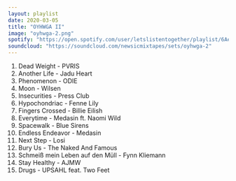 ```yaml
---
layout: playlist
date: 2020-03-05
title: "OYHWGA II"
image: "oyhwga-2.png"
spotify: "https://open.spotify.com/user/letslistentogether/playlist/6Ae6fdhuQn9Dy6HpeNqhl2"
soundcloud: "https://soundcloud.com/newsicmixtapes/sets/oyhwga-2"
---
```


<ol>
    <li>Dead Weight - PVRIS</li>
    <li>Another Life - Jadu Heart</li>
    <li>Phenomenon - ODIE</li>
    <li>Moon - Wilsen</li>
    <li>Insecurities - Press Club</li>
    <li>Hypochondriac - Fenne Lily</li>
    <li>Fingers Crossed - Billie Eilish</li>
    <li>Everytime - Medasin ft. Naomi Wild</li>
    <li>Spacewalk - Blue Sirens</li>
    <li>Endless Endeavor - Medasin</li>
    <li>Next Step - Losi</li>
    <li>Bury Us - The Naked And Famous</li>
    <li>Schmeiß mein Leben auf den Müll - Fynn Kliemann</li>
    <li>Stay Healthy - AJMW</li>
    <li>Drugs - UPSAHL feat. Two Feet</li>
</ol>
